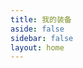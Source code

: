 ```yaml
---
title: 我的装备
aside: false
sidebar: false
layout: home
---
```


<br/>

<style>
html {
  scrollbar-width: none; /* Firefox */
  -ms-overflow-style: none; /* IE/Edge */
}
html::-webkit-scrollbar {
  display: none; /* Chrome/Safari/Opera */
}
</style>

<EquipmentDisplay 
    heroImage=".//img/equip/back.webp"
    heroTitle="我的装备" 
    heroSubtitle="提升生产力的秘密武器"
    :sections="[
        {
            title: '主力装备',
            description: '我的主力设备组合',
            items: [
                {
                    name: 'Xiaomi 14 Pro',
                    model: '16GB+512GB 白色',
                    description: '很喜欢小米产品。忠实米粉。刚发布不久就入手了，主要吸引我的点就是影像上面，他居然搭载了一个1024级 物理可变光圈，这您受得了吗。',
                    image: './/img/equip/Xiaomi14Pro.png',
                    link: 'https://www.mi.com/xiaomi-14-pro',
                    btnText: '详情'
                },
                {
                    name: '华硕 天选三',
                    model: '16GB+2.5TB 青色',
                    description: '上学时需要用电脑，父母给我买的，搭载 i7-12700H 处理器、RTX 3060 显卡和 165Hz 2.5K 显示屏。无论是大型游戏 设计绘图 程序开发 都绰绰有余。',
                    image: './/img/equip/FX507ZM.png',
                    link: 'https://www.asus.com.cn/laptops/for-gaming/tuf-gaming/asus-tuf-gaming-f15-2022/',
                    btnText: '详情'
                },
                {
                    name: 'Xiaomi Pad 6 Max ¹⁴',
                    model: '16GB+1TB 灰色',
                    description: '当时刚毕业，实习期间打工赚了点钱购买的，14英寸超大屏幕、八扬声器的设计，无论是追剧、听歌、打游戏，总体体验都是非常的不错的。',
                    image: './/img/equip/XiaomiPad6Max.png',
                    link: 'https://www.mi.com/xiaomi-pad-6-max',
                    btnText: '详情'
                },
                                {
                    name: '罗技 G102',
                    model: '白色',
                    description: '一款性价比非常高的鼠标，LIGHTSYNC RGB 智能炫光 6 个可编程按键，1000Hz USB 报告速率，用了五年了，从来没有罢工过。',
                    image: './/img/equip/G102.png',
                    link: 'https://www.logitechg.com/zh-cn/products/gaming-mice/g102-lightsync-rgb-gaming-mouse.html',
                    btnText: '详情'
                },
                                {
                    name: '艾石头 FE104 械键盘',
                    model: '白色 红轴 RGB',
                    description: '网上数码博主推荐的，一百来出头性价比较高，支持宏编程、自定义RGB灯光、热插拔轴体、TYPE-C连接，之前后朋友打游戏的时候用一下。',
                    image: './/img/equip/FE104.png',
                    link: 'https://www.irok.cn/item/338',
                    btnText: '详情'
                },
                {
                    name: '梵想 S790 SSD',
                    model: '2TB',
                    description: '电脑之前标配的是512GB*2=1TB，后来感觉稍微下两个游戏存储就不够用了，刚好也看见长江存储技术的上新，果断入手了一块2TB的SSD硬盘。',
                    image: './/img/equip/fanxiang.png',
                    link: 'https://item.jd.com/100052237871.html',
                    btnText: '京东商城'
                }
            ]
        },
                {
            title: '离家出行',
            description: '出门在外必备神器',
            items: [
                {
                    name: '小米手环 8 Pro',
                    model: '黑色',
                    description: '用了两年多了，表带都换了四条了，总体感觉很不错性价比比较高，续航和防水都做的不错，还支持NFC公交卡，之前在成都上班时坐地铁方便许多。',
                    image: './/img/equip/Xiaomi-Mi-Band8Pro.png',
                    link: 'https://www.mi.com/xiaomi-shouhuan-8-pro',
                    btnText: '详情'
                },
                {
                    name: '小米自带线充电宝 165W',
                    model: '10000mAh',
                    description: '自带一根TYPE-C充电线，还可以当挂绳使用，充电速度很快不发烫，唯一的缺点就是容量有点小，但是有快充不是很介意这点。',
                    image: './/img/equip/mi165.png',
                    link: 'https://www.mi.com/xiaomi-power-bank',
                    btnText: '详情'
                },
                {
                    name: '大疆 Osmo Mobile 6',
                    model: '暗岩灰',
                    description: '换手机才买的，第一次自己买这么贵的手机，所以就要发挥一下他的实力，云台可以折叠收纳，带有延长杆还有三脚架，支持一键横竖切换。',
                    image: './/img/equip/Osmo-Mobile-6.png',
                    link: 'https://www.dji.com/cn/osmo-mobile-6',
                    btnText: '详情'
                },
                {
                    name: '酷态科10号超级电能线',
                    model: '黑色 一拖二 TYPE-C',
                    description: '这可是一个妥妥的黑科技产品，通过自研的ADC协议转换功能能够为普通充电器拓展更多快充协议，可供市面上大部分手机支持快速充电',
                    image: './/img/equip/kutaike.png',
                    link: 'https://item.jd.com/10137972673694.html',
                    btnText: '京东商城'
                },
                {
                    name: 'Redmi Buds 6 青春版',
                    model: '白色',
                    description: '平时很少戴耳机，坐地铁时用一下，之前用的是 Redmi Buds 5 Pro 很巧不巧的是有一会骑共享单车给落在车筐的袋子里面了，后面就买了一个便宜点。',
                    image: './/img/equip/Redmi-Buds-6.png',
                    link: 'https://www.mi.com/prod/redmi-buds-6-youth',
                    btnText: '详情'
                },
                {
                    name: '华硕天选潮流双肩背包',
                    model: '灰白色',
                    description: '买电脑的时候购买的，掐指一算五年过去了，只能说真结实，装衣服啥的就别想了，扁平化的设计，没有弹性，装个笔记本，耳机，充电器/宝 就足够了。',
                    image: './/img/equip/tx-knapsack.png',
                    link: 'https://b.asus.com.cn/item-12307998.html',
                    btnText: '详情'
                }
           ]
        },
        {
            title: '桌面娱乐',
            description: '用来娱乐的一些设备',
            items: [
                {
                    name: '绿联私有云 DXP-4800',
                    model: '2*4TB西数红盘Plus',
                    description: '购买原因很简单，手机的存储快不够用了，我没事了就喜欢拍拍拍，导致手机里的视频和照片加起来就有149.47GB，实在没有时间清理。',
                    image: './/img/equip/UGNAS.png',
                    link: 'https://item.jd.com/100140008328.html',
                    btnText: '京东商城'
                },
                {
                    name: '华为智慧屏 SE65 Pro',
                    model: '3GB+16GB',
                    description: '搭配华为自研的鸿蒙系统，以及4K分辨率，日常看电视 电影都是绰绰有余了，还有一个智能摄像头，可以打视频电话和体感游戏健身。',
                    image: './/img/equip/huaweise65pro.png',
                    link: 'https://consumer.huawei.com/cn/visions/',
                    btnText: '详情'
                }, 
                                {
                    name: '盖世小鸡 启明星2',
                    model: '辉光白',
                    description: '平时不咋玩游戏，最近一段时间刷快手时经常看见盖世小鸡游戏手柄的直播间，反正也不贵就入手了,感觉还不错吧',
                    image: './/img/equip/gaishi.png',
                    link: 'https://www.xiaoji.com/buy-330.html',
                    btnText: '详情'
                }, 
                {
                    name: '小爱音箱Play 增强版',
                    model: '黑色',
                    description: '实习期买的，不是很贵一百来出头，主要是当时租的房子的空调是老式空调，不支持手机联网控制，所以就入手这个音箱，支持红外控制家电，就很方便。',
                    image: './/img/equip/MiSpeakers.png',
                    link: 'https://www.mi.com/shop/buy/detail?product_id=14596&selected=14596&pClass=p',
                    btnText: '详情'
                },
                {
                    name: '绿联M·2双协议固态硬盘盒',
                    model: '10Gbps',
                    description: '因为电脑换了新的硬盘，拆下来了一条闲置的512GB硬盘，所以就买了这个硬盘盒，体验感觉不错，传输速度和散热都做的挺好的。',
                    image: './/img/equip/UGBox.png',
                    link: 'https://item.jd.com/100080664632.html',
                    btnText: '京东商城'
                },
                {
                    name: '小米 30W 立式无线充',
                    model: '白色',
                    description: '上班的时候买的，只是上班用一下30W足够了，闲的时候摸鱼可以当手机支架，横竖都能放，下班拿起手机就跑，非常的方便。',
                    image: './/img/equip/wuxian.png',
                    link: 'https://www.mi.com/shop/buy/detail?product_id=14596&selected=14596&pClass=p',
                    btnText: '详情'
                }
            ]
        }
    ]"
/>